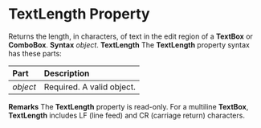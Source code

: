 
# TextLength Property



Returns the length, in characters, of text in the edit region of a  **TextBox** or **ComboBox**.
 **Syntax**
 _object_. **TextLength**
The  **TextLength** property syntax has these parts:


|**Part**|**Description**|
|:-----|:-----|
| _object_|Required. A valid object.|
 **Remarks**
The  **TextLength** property is read-only. For a multiline **TextBox**,  **TextLength** includes LF (line feed) and CR (carriage return) characters.
